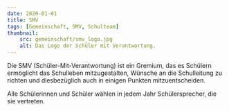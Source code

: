 ```yaml
---
date: 2020-01-01
title: SMV
tags: [Gemeinschaft, SMV, Schulteam]
thumbnail: 
    src: gemeinschaft/smv_logo.jpg
    alt: Das Logo der Schüler mit Verantwortung.
---
```



Die SMV (Schüler-Mit-Verantwortung) ist ein Gremium, das es Schülern ermöglicht das Schulleben mitzugestalten, Wünsche an die Schulleitung zu richten und diesbezüglich auch in einigen Punkten mitzuentscheiden.

Alle Schülerinnen und Schüler wählen in jedem Jahr Schülersprecher, die sie vertreten. 

